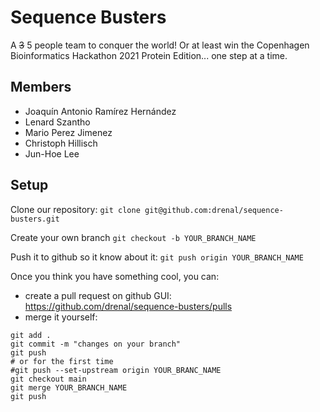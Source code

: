 # Sequence Busters

A ~~3~~ 5 people team to conquer the world! Or at least win the Copenhagen Bioinformatics Hackathon 2021 Protein Edition... one step at a time.

## Members

- Joaquín Antonio Ramírez Hernández
- Lenard Szantho
- Mario Perez Jimenez
- Christoph Hillisch
- Jun-Hoe Lee

## Setup

Clone our repository: `git clone git@github.com:drenal/sequence-busters.git`

Create your own branch `git checkout -b YOUR_BRANCH_NAME`

Push it to github so it know about it: `git push origin YOUR_BRANCH_NAME`

Once you think you have something cool, you can:
- create a pull request on github GUI: https://github.com/drenal/sequence-busters/pulls
- merge it yourself: 
```
git add .
git commit -m "changes on your branch"
git push 
# or for the first time
#git push --set-upstream origin YOUR_BRANC_NAME
git checkout main
git merge YOUR_BRANCH_NAME
git push
```
